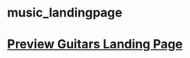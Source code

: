 # music_landingpage
# <a href="https://stephanie192.github.io/music_landingpage/" target="_blank">Preview Guitars Landing Page</a>
